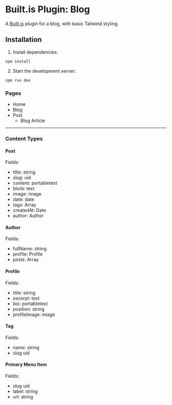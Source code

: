 # Built.is Plugin: Blog

A [Built.js](https://builtjs.com) plugin for a blog, with basic Tailwind styling.

## Installation
1. Install dependencies:
```
npm install
```
2. Start the development server:
```
npm run dev
```

### Pages
- Home
- Blog
- Post
  - Blog Article

---

### Content Types
#### Post
Fields:
- title: string
- slug: uid
- content: portabletext
- blurb: text
- image: image
- date: date
- tags: Array<Tag>
- createdAt: Date
- author: Author

#### Author
Fields:
- fullName: string
- profile: Profile
- posts: Array<Post>

#### Profile
Fields:
- title: string
- excerpt: text
- bio: portabletext
- position: string
- profileImage: image

#### Tag
Fields:
- name: string
- slug uid

#### Primary Menu Item
Fields:
- slug uid
- label: string
- url: string